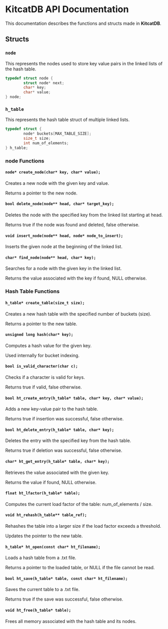 # KitcatDB API Documentation 

This documentation describes the functions and structs made in **KitcatDB**.

## Structs

### `node`

This represents the nodes used to store key value pairs in the linked lists of the hash table.

```c
typedef struct node {
        struct node* next;
        char* key;
        char* value;
} node;
```

### `h_table` 

This represents the hash table struct of multiple linked lists.

```c
typedef struct {
        node* buckets[MAX_TABLE_SIZE];
        size_t size;
        int num_of_elements;
} h_table;
```

### node Functions

#### `node* create_node(char* key, char* value);`

Creates a new node with the given key and value.

Returns a pointer to the new node.

#### `bool delete_node(node** head, char* target_key);`

Deletes the node with the specified key from the linked list starting at head.

Returns true if the node was found and deleted, false otherwise.

#### `void insert_node(node** head, node* node_to_insert);`

Inserts the given node at the beginning of the linked list.

#### `char* find_node(node** head, char* key);`

Searches for a node with the given key in the linked list.

Returns the value associated with the key if found, NULL otherwise.

### Hash Table Functions

#### `h_table* create_table(size_t size);`

Creates a new hash table with the specified number of buckets (size).

Returns a pointer to the new table.

#### `unsigned long hash(char* key);`

Computes a hash value for the given key.

Used internally for bucket indexing.

#### `bool is_valid_character(char c);`

Checks if a character is valid for keys.

Returns true if valid, false otherwise.

#### `bool ht_create_entry(h_table* table, char* key, char* value);`

Adds a new key-value pair to the hash table.

Returns true if insertion was successful, false otherwise.

#### `bool ht_delete_entry(h_table* table, char* key);`

Deletes the entry with the specified key from the hash table.

Returns true if deletion was successful, false otherwise.

#### `char* ht_get_entry(h_table* table, char* key);`

Retrieves the value associated with the given key.

Returns the value if found, NULL otherwise.

#### `float ht_lfactor(h_table* table);`

Computes the current load factor of the table: num_of_elements / size.

#### `void ht_rehash(h_table** table_ref);`

Rehashes the table into a larger size if the load factor exceeds a threshold.

Updates the pointer to the new table.

#### `h_table* ht_open(const char* ht_filename);`

Loads a hash table from a .txt file.

Returns a pointer to the loaded table, or NULL if the file cannot be read.

#### `bool ht_save(h_table* table, const char* ht_filename);`

Saves the current table to a .txt file.

Returns true if the save was successful, false otherwise.

#### `void ht_free(h_table* table);`

Frees all memory associated with the hash table and its nodes.
